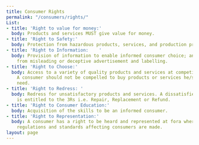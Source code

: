 ```yaml
---
title: Consumer Rights
permalink: "/consumers/rights/"
List:
- title: 'Right to value for money:'
  body: Products and services MUST give value for money.
- title: 'Right to Safety:'
  body: Protection from hazardous products, services, and production processes.
- title: 'Right to Information:    '
  body: Provision of information to enable informed consumer choice; and protection
    from misleading or deceptive advertisement and labelling.
- title: 'Right to Choose:'
  body: Access to a variety of quality products and services at competitive prices.
    A consumer should not be compelled to buy products or services he/she does not
    need.
- title: 'Right to Redress: '
  body: Redress for unsatisfactory products and services. A dissatisfied consumer
    is entitled to the 3Rs i.e. Repair, Replacement or Refund.
- title: 'Right to Consumer Education:'
  body: Acquisition of the skills to be an informed consumer.
- title: 'Right to Representation:'
  body: A consumer has a right to be heard and represented at fora where policies,
    regulations and standards affecting consumers are made.
layout: page
---
```


